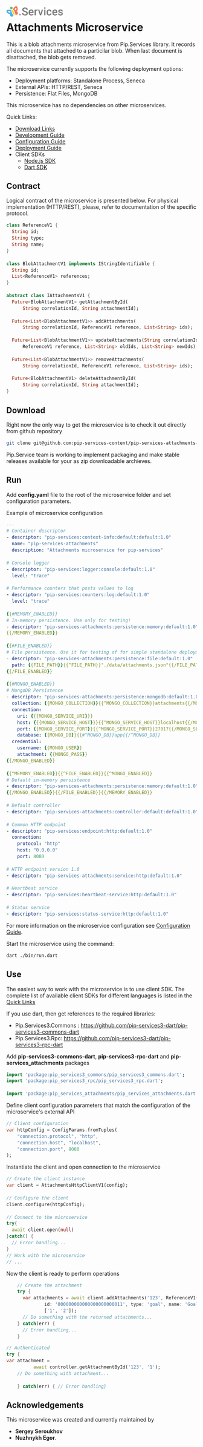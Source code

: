 # <img src="https://github.com/pip-services/pip-services/raw/master/design/Logo.png" alt="Pip.Services Logo" style="max-width:30%"> <br> Attachments Microservice

This is a blob attachments microservice from Pip.Services library. It records all documents that attached to a particilar blob. When last document is disattached, the blob gets removed.

The microservice currently supports the following deployment options:
* Deployment platforms: Standalone Process, Seneca
* External APIs: HTTP/REST, Seneca
* Persistence: Flat Files, MongoDB

This microservice has no dependencies on other microservices.

<a name="links"></a> Quick Links:

* [Download Links](doc/Downloads.md)
* [Development Guide](doc/Development.md)
* [Configuration Guide](doc/Configuration.md)
* [Deployment Guide](doc/Deployment.md)
* Client SDKs
  - [Node.js SDK](https://github.com/pip-services-content/pip-clients-attachments-node)
  - [Dart SDK](https://github.com/pip-services-content/pip-clients-attachments-dart)

## Contract

Logical contract of the microservice is presented below. For physical implementation (HTTP/REST),
please, refer to documentation of the specific protocol.

```dart
class ReferenceV1 {
  String id;
  String type;
  String name;
}

class BlobAttachmentV1 implements IStringIdentifiable {
  String id;
  List<ReferenceV1> references;
}

abstract class IAttachmentsV1 {
  Future<BlobAttachmentV1> getAttachmentById(
      String correlationId, String attachmentId);
  
  Future<List<BlobAttachmentV1>> addAttachments(
      String correlationId, ReferenceV1 reference, List<String> ids);

  Future<List<BlobAttachmentV1>> updateAttachments(String correlationId,
      ReferenceV1 reference, List<String> oldIds, List<String> newIds);

  Future<List<BlobAttachmentV1>> removeAttachments(
      String correlationId, ReferenceV1 reference, List<String> ids);

  Future<BlobAttachmentV1> deleteAttachmentById(
      String correlationId, String attachmentId);
}
```

## Download

Right now the only way to get the microservice is to check it out directly from github repository
```bash
git clone git@github.com:pip-services-content/pip-services-attachments-dart.git
```

Pip.Service team is working to implement packaging and make stable releases available for your 
as zip downloadable archieves.

## Run

Add **config.yaml** file to the root of the microservice folder and set configuration parameters.

Example of microservice configuration
```yaml
---
# Container descriptor
- descriptor: "pip-services:context-info:default:default:1.0"
  name: "pip-services-attachments"
  description: "Attachments microservice for pip-services"

# Console logger
- descriptor: "pip-services:logger:console:default:1.0"
  level: "trace"

# Performance counters that posts values to log
- descriptor: "pip-services:counters:log:default:1.0"
  level: "trace"

{{#MEMORY_ENABLED}}
# In-memory persistence. Use only for testing!
- descriptor: "pip-services-attachments:persistence:memory:default:1.0"
{{/MEMORY_ENABLED}}

{{#FILE_ENABLED}}
# File persistence. Use it for testing of for simple standalone deployments
- descriptor: "pip-services-attachments:persistence:file:default:1.0"
  path: {{FILE_PATH}}{{^FILE_PATH}}"./data/attachments.json"{{/FILE_PATH}}
{{/FILE_ENABLED}}

{{#MONGO_ENABLED}}
# MongoDB Persistence
- descriptor: "pip-services-attachments:persistence:mongodb:default:1.0"
  collection: {{MONGO_COLLECTION}}{{^MONGO_COLLECTION}}attachments{{/MONGO_COLLECTION}}
  connection:
    uri: {{{MONGO_SERVICE_URI}}}
    host: {{{MONGO_SERVICE_HOST}}}{{^MONGO_SERVICE_HOST}}localhost{{/MONGO_SERVICE_HOST}}
    port: {{MONGO_SERVICE_PORT}}{{^MONGO_SERVICE_PORT}}27017{{/MONGO_SERVICE_PORT}}
    database: {{MONGO_DB}}{{#^MONGO_DB}}app{{/^MONGO_DB}}
  credential:
    username: {{MONGO_USER}}
    attachment: {{MONGO_PASS}}
{{/MONGO_ENABLED}}

{{^MEMORY_ENABLED}}{{^FILE_ENABLED}}{{^MONGO_ENABLED}}
# Default in-memory persistence
- descriptor: "pip-services-attachments:persistence:memory:default:1.0"
{{/MONGO_ENABLED}}{{/FILE_ENABLED}}{{/MEMORY_ENABLED}}

# Default controller
- descriptor: "pip-services-attachments:controller:default:default:1.0"

# Common HTTP endpoint
- descriptor: "pip-services:endpoint:http:default:1.0"
  connection:
    protocol: "http"
    host: "0.0.0.0"
    port: 8080

# HTTP endpoint version 1.0
- descriptor: "pip-services-attachments:service:http:default:1.0"

# Heartbeat service
- descriptor: "pip-services:heartbeat-service:http:default:1.0"

# Status service
- descriptor: "pip-services:status-service:http:default:1.0"
```
 
For more information on the microservice configuration see [Configuration Guide](doc/Configuration.md).

Start the microservice using the command:
```bash
dart ./bin/run.dart
```

## Use

The easiest way to work with the microservice is to use client SDK. 
The complete list of available client SDKs for different languages is listed in the [Quick Links](#links)

If you use dart, then get references to the required libraries:
- Pip.Services3.Commons : https://github.com/pip-services3-dart/pip-services3-commons-dart
- Pip.Services3.Rpc: 
https://github.com/pip-services3-dart/pip-services3-rpc-dart

Add **pip-services3-commons-dart**, **pip-services3-rpc-dart** and **pip-services_attachments** packages
```dart
import 'package:pip_services3_commons/pip_services3_commons.dart';
import 'package:pip_services3_rpc/pip_services3_rpc.dart';

import 'package:pip_services_attachments/pip_services_attachments.dart';

```

Define client configuration parameters that match the configuration of the microservice's external API
```dart
// Client configuration
var httpConfig = ConfigParams.fromTuples(
	"connection.protocol", "http",
	"connection.host", "localhost",
	"connection.port", 8080
);
```

Instantiate the client and open connection to the microservice
```dart
// Create the client instance
var client = AttachmentsHttpClientV1(config);

// Configure the client
client.configure(httpConfig);

// Connect to the microservice
try{
  await client.open(null)
}catch() {
  // Error handling...
}       
// Work with the microservice
// ...
```

Now the client is ready to perform operations
```dart
    // Create the attachment
    try {
      var attachments = await client.addAttachments('123', ReferenceV1(
              id: '000000000000000000000011', type: 'goal', name: 'Goal 1'),
              ['1', '2']);
      // Do something with the returned attachments...
    } catch(err) {
      // Error handling...     
    }
```

```dart
// Authenticated
try {
var attachment =
          await controller.getAttachmentById('123', '1');
    // Do something with attachment...

    } catch(err) { // Error handling}
```   

## Acknowledgements

This microservice was created and currently maintained by
- **Sergey Seroukhov**
- **Nuzhnykh Egor**.

